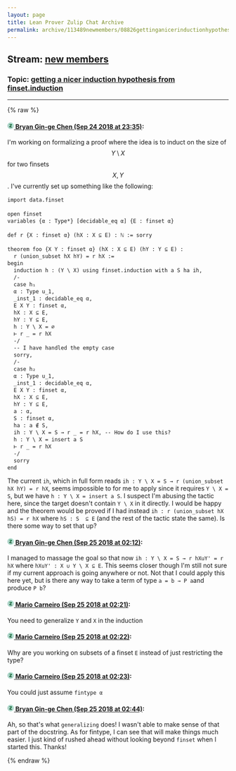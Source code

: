 ```yaml
---
layout: page
title: Lean Prover Zulip Chat Archive 
permalink: archive/113489newmembers/08826gettinganicerinductionhypothesisfromfinsetinduction.html
---
```


## Stream: [new members](index.html)
### Topic: [getting a nicer induction hypothesis from finset.induction](08826gettinganicerinductionhypothesisfromfinsetinduction.html)

---


{% raw %}
#### [![Click to go to Zulip](../../assets/img/zulip2.png) Bryan Gin-ge Chen (Sep 24 2018 at 23:35)](https://leanprover.zulipchat.com/#narrow/stream/113489-new%20members/topic/getting%20a%20nicer%20induction%20hypothesis%20from%20finset.induction/near/134558327):
I'm working on formalizing a proof where the idea is to induct on the size of $$Y \setminus X$$ for two finsets $$X, Y$$. I've currently set up something like the following:
```lean
import data.finset

open finset
variables {α : Type*} [decidable_eq α] {E : finset α}

def r {X : finset α} (hX : X ⊆ E) : ℕ := sorry

theorem foo {X Y : finset α} (hX : X ⊆ E) (hY : Y ⊆ E) :
  r (union_subset hX hY) = r hX := 
begin
  induction h : (Y \ X) using finset.induction with a S ha ih,
  /-
  case h₁
  α : Type u_1,
  _inst_1 : decidable_eq α,
  E X Y : finset α,
  hX : X ⊆ E,
  hY : Y ⊆ E,
  h : Y \ X = ∅
  ⊢ r _ = r hX
  -/
  -- I have handled the empty case
  sorry,
  /- 
  case h₂
  α : Type u_1,
  _inst_1 : decidable_eq α,
  E X Y : finset α,
  hX : X ⊆ E,
  hY : Y ⊆ E,
  a : α,
  S : finset α,
  ha : a ∉ S,
  ih : Y \ X = S → r _ = r hX, -- How do I use this?
  h : Y \ X = insert a S
  ⊢ r _ = r hX
  -/
  sorry
end
```
The current `ih`, which in full form reads `ih : Y \ X = S → r (union_subset hX hY) = r hX`, seems impossible to for me to apply since it requires `Y \ X = S`, but we have `h : Y \ X = insert a S`. I suspect I'm abusing the tactic here, since the target doesn't contain `Y \ X` in it directly. I would be happy and the theorem would be proved if I had instead `ih : r (union_subset hX hS) = r hX` where `hS : S  ⊆ E` (and the rest of the tactic state the same).  Is there some way to set that up?

#### [![Click to go to Zulip](../../assets/img/zulip2.png) Bryan Gin-ge Chen (Sep 25 2018 at 02:12)](https://leanprover.zulipchat.com/#narrow/stream/113489-new%20members/topic/getting%20a%20nicer%20induction%20hypothesis%20from%20finset.induction/near/134565383):
I managed to massage the goal so that now `ih : Y \ X = S → r hXuY' = r hX` where `hXuY' : X ∪ Y \ X ⊆ E`. This seems closer though I'm still not sure if my current approach is going anywhere or not. Not that I could apply this here yet, but is there any way to take a term of type `a = b → P a`and produce `P b`?

#### [![Click to go to Zulip](../../assets/img/zulip2.png) Mario Carneiro (Sep 25 2018 at 02:21)](https://leanprover.zulipchat.com/#narrow/stream/113489-new%20members/topic/getting%20a%20nicer%20induction%20hypothesis%20from%20finset.induction/near/134565694):
You need to generalize `Y` and `X` in the induction

#### [![Click to go to Zulip](../../assets/img/zulip2.png) Mario Carneiro (Sep 25 2018 at 02:22)](https://leanprover.zulipchat.com/#narrow/stream/113489-new%20members/topic/getting%20a%20nicer%20induction%20hypothesis%20from%20finset.induction/near/134565749):
Why are you working on subsets of a finset `E` instead of just restricting the type?

#### [![Click to go to Zulip](../../assets/img/zulip2.png) Mario Carneiro (Sep 25 2018 at 02:23)](https://leanprover.zulipchat.com/#narrow/stream/113489-new%20members/topic/getting%20a%20nicer%20induction%20hypothesis%20from%20finset.induction/near/134565754):
You could just assume `fintype α`

#### [![Click to go to Zulip](../../assets/img/zulip2.png) Bryan Gin-ge Chen (Sep 25 2018 at 02:44)](https://leanprover.zulipchat.com/#narrow/stream/113489-new%20members/topic/getting%20a%20nicer%20induction%20hypothesis%20from%20finset.induction/near/134566466):
Ah, so that's what `generalizing` does! I wasn't able to make sense of that part of the docstring. As for fintype, I can see that will make things much easier. I just kind of rushed ahead without looking beyond `finset` when I started this. Thanks!


{% endraw %}
